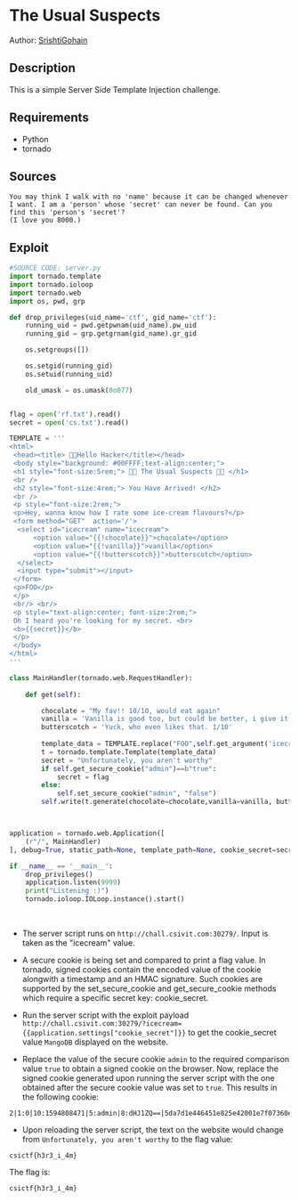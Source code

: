 # The Usual Suspects

Author: [SrishtiGohain](https:github.com/SrishtiGohain)

## Description

This is a simple Server Side Template Injection challenge.

## Requirements

- Python
- tornado

## Sources

```
You may think I walk with no 'name' because it can be changed whenever I want. I am a 'person' whose 'secret' can never be found. Can you find this 'person's 'secret'?
(I love you 8000.)
```

## Exploit

```python
#SOURCE CODE: server.py
import tornado.template
import tornado.ioloop
import tornado.web
import os, pwd, grp

def drop_privileges(uid_name='ctf', gid_name='ctf'):
    running_uid = pwd.getpwnam(uid_name).pw_uid
    running_gid = grp.getgrnam(gid_name).gr_gid

    os.setgroups([])

    os.setgid(running_gid)
    os.setuid(running_uid)

    old_umask = os.umask(0o077)


flag = open('rf.txt').read()
secret = open('cs.txt').read()

TEMPLATE = '''
<html>
 <head><title> 🐱‍👤Hello Hacker</title></head>
 <body style="background: #00FFFF;text-align:center;">
 <h1 style="font-size:5rem;"> 🐱‍👤 The Usual Suspects 🐱‍👤 </h1>
 <br />
 <h2 style="font-size:4rem;"> You Have Arrived! </h2>
 <br />
 <p style="font-size:2rem;"> 
 <p>Hey, wanna know how I rate some ice-cream flavours?</p>
 <form method="GET"  action='/'>
  <select id="icecream" name="icecream">
      <option value="{{!chocolate}}">chocolate</option>
      <option value="{{!vanilla}}">vanilla</option>
      <option value="{{!butterscotch}}">butterscotch</option>
  </select>
  <input type="submit"></input>
 </form>
 <p>FOO</p>
 </p>
 <br/> <br/>
 <p style="text-align:center; font-size:2rem;">
 Oh I heard you're looking for my secret. <br>
 <b>{{secret}}</b>
 </p>
 </body>
</html>
'''

class MainHandler(tornado.web.RequestHandler):
 
    def get(self):

        chocolate = "My fav!! 10/10, would eat again"
        vanilla = 'Vanilla is good too, but could be better, i give it a 7/10'
        butterscotch = 'Yuck, who even likes that. 1/10'
        
        template_data = TEMPLATE.replace("FOO",self.get_argument('icecream',''))
        t = tornado.template.Template(template_data)
        secret = "Unfortunately, you aren't worthy"
        if self.get_secure_cookie("admin")==b"true":
            secret = flag
        else:
            self.set_secure_cookie("admin", "false")
        self.write(t.generate(chocolate=chocolate,vanilla=vanilla, butterscotch=butterscotch, application=application, secret=secret))



application = tornado.web.Application([
    (r"/", MainHandler)
], debug=True, static_path=None, template_path=None, cookie_secret=secret)

if __name__ == '__main__':
    drop_privileges()
    application.listen(9999)
    print("Listening :)")
    tornado.ioloop.IOLoop.instance().start()
```
<br />

- The server script runs on `http://chall.csivit.com:30279/`. Input is taken as the "icecream" value. 
 
- A secure cookie is being set and compared to print a flag value. In tornado, signed cookies contain the encoded value of the cookie
  alongwith a timestamp and an HMAC signature. Such cookies are supported by the set_secure_cookie and get_secure_cookie methods which require a specific secret key: cookie_secret.

- Run the server script with the exploit payload `http://chall.csivit.com:30279/?icecream={{application.settings["cookie_secret"]}}` to get the cookie_secret value `MangoDB` displayed on the website.
  
- Replace the value of the secure cookie `admin` to the required comparison value `true` to obtain a signed cookie on the browser. Now, replace the signed cookie generated upon running the server script with the one obtained after the secure cookie value was set to `true`. This results in the following cookie:

```
2|1:0|10:1594808471|5:admin|8:dHJ1ZQ==|5da7d1e446451e825e42001e7f07360e2e2e77c9c68b14fca1a517259712cdac
```

- Upon reloading the server script, the text on the website would change from `Unfortunately, you aren't worthy` to the flag value:

```
csictf{h3r3_i_4m}
```


The flag is:
```
csictf{h3r3_i_4m}
```
